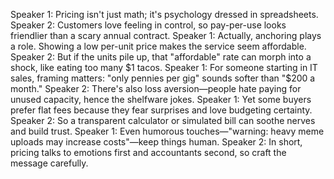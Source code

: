 Speaker 1: Pricing isn't just math; it's psychology dressed in spreadsheets.
Speaker 2: Customers love feeling in control, so pay-per-use looks friendlier than a scary annual contract.
Speaker 1: Actually, anchoring plays a role. Showing a low per-unit price makes the service seem affordable.
Speaker 2: But if the units pile up, that "affordable" rate can morph into a shock, like eating too many $1 tacos.
Speaker 1: For someone starting in IT sales, framing matters: "only pennies per gig" sounds softer than "$200 a month." 
Speaker 2: There's also loss aversion—people hate paying for unused capacity, hence the shelfware jokes.
Speaker 1: Yet some buyers prefer flat fees because they fear surprises and love budgeting certainty.
Speaker 2: So a transparent calculator or simulated bill can soothe nerves and build trust.
Speaker 1: Even humorous touches—"warning: heavy meme uploads may increase costs"—keep things human.
Speaker 2: In short, pricing talks to emotions first and accountants second, so craft the message carefully.
